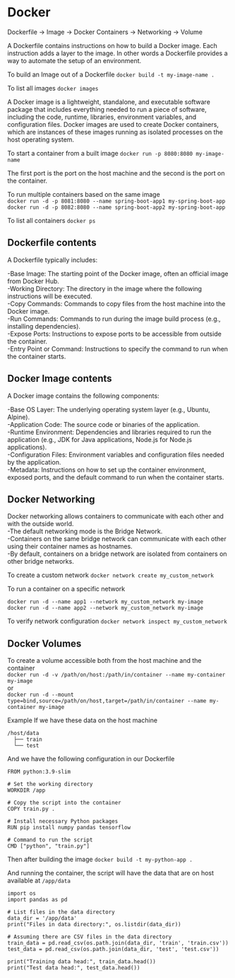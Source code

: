 # Docker
Dockerfile -> Image -> Docker Containers -> Networking -> Volume

A Dockerfile contains instructions on how to build a Docker image. Each instruction adds a layer to the image. In other words a Dockerfile provides a way to automate the setup of an environment.

To build an Image out of a Dockerfile
`docker build -t my-image-name .`

To list all images
`docker images`

A Docker image is a lightweight, standalone, and executable software package that includes everything needed to run a piece of software, including the code, runtime, libraries, environment variables, and configuration files. Docker images are used to create Docker containers, which are instances of these images running as isolated processes on the host operating system.

To start a container from a built image
`docker run -p 8080:8080 my-image-name`

The first port is the port on the host machine and the second is the port on the container.

To run multiple containers based on the same image  
`docker run -d -p 8081:8080 --name spring-boot-app1 my-spring-boot-app`  
`docker run -d -p 8082:8080 --name spring-boot-app2 my-spring-boot-app`

To list all containers
`docker ps`

## Dockerfile contents
A Dockerfile typically includes:

-Base Image: The starting point of the Docker image, often an official image from Docker Hub.  
-Working Directory: The directory in the image where the following instructions will be executed.  
-Copy Commands: Commands to copy files from the host machine into the Docker image.  
-Run Commands: Commands to run during the image build process (e.g., installing dependencies).  
-Expose Ports: Instructions to expose ports to be accessible from outside the container.  
-Entry Point or Command: Instructions to specify the command to run when the container starts.  

## Docker Image contents
A Docker image contains the following components:

-Base OS Layer: The underlying operating system layer (e.g., Ubuntu, Alpine).  
-Application Code: The source code or binaries of the application.  
-Runtime Environment: Dependencies and libraries required to run the application (e.g., JDK for Java applications, Node.js for Node.js applications).  
-Configuration Files: Environment variables and configuration files needed by the application.  
-Metadata: Instructions on how to set up the container environment, exposed ports, and the default command to run when the container starts.  

## Docker Networking
Docker networking allows containers to communicate with each other and with the outside world.  
-The default networking mode is the Bridge Network.  
-Containers on the same bridge network can communicate with each other using their container names as hostnames.  
-By default, containers on a bridge network are isolated from containers on other bridge networks.  

To create a custom network
`docker network create my_custom_network`

To run a container on a specific network
```
docker run -d --name app1 --network my_custom_network my-image  
docker run -d --name app2 --network my_custom_network my-image  
```

To verify network configuration
`docker network inspect my_custom_network`

## Docker Volumes
To create a volume accessible both from the host machine and the container  
`docker run -d -v /path/on/host:/path/in/container --name my-container my-image`  
or  
`docker run -d --mount type=bind,source=/path/on/host,target=/path/in/container --name my-container my-image`

Example
If we have these data on the host machine
```
/host/data
  ├── train
  └── test
```

And we have the following configuration in our Dockerfile
```
FROM python:3.9-slim

# Set the working directory
WORKDIR /app

# Copy the script into the container
COPY train.py .

# Install necessary Python packages
RUN pip install numpy pandas tensorflow

# Command to run the script
CMD ["python", "train.py"]
```

Then after building the image
`docker build -t my-python-app .`

And running the container, the script will have the data that are on host available at `/app/data`
```
import os
import pandas as pd

# List files in the data directory
data_dir = '/app/data'
print("Files in data directory:", os.listdir(data_dir))

# Assuming there are CSV files in the data directory  
train_data = pd.read_csv(os.path.join(data_dir, 'train', 'train.csv'))  
test_data = pd.read_csv(os.path.join(data_dir, 'test', 'test.csv'))  

print("Training data head:", train_data.head())  
print("Test data head:", test_data.head())  
```
